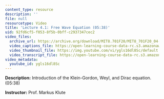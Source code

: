 ```yaml
---
content_type: resource
description: ''
file: null
resourcetype: Video
title: 'Lecture 4.1: Free Wave Equation (05:38)'
uid: 92fd6cf5-f053-8f5b-0bff-c2937347cec2
video_files:
  archive_url: https://archive.org/download/MIT8.701F20/MIT8_701F20_04-01_WaveEquations_300k.mp4
  video_captions_file: https://open-learning-course-data-rc.s3.amazonaws.com/8-701-introduction-to-nuclear-and-particle-physics-fall-2020/21bc838f29c25c028e25052fb1746b5c_ygls16dl8Sc.vtt
  video_thumbnail_file: https://img.youtube.com/vi/ygls16dl8Sc/default.jpg
  video_transcript_file: https://open-learning-course-data-rc.s3.amazonaws.com/8-701-introduction-to-nuclear-and-particle-physics-fall-2020/058535f72344880c8f0e983f4a786996_ygls16dl8Sc.pdf
video_metadata:
  youtube_id: ygls16dl8Sc
---
```


**Description:** Introduction of the Klein-Gordon, Weyl, and Dirac equation. (05:38)

**Instructor:** Prof. Markus Klute